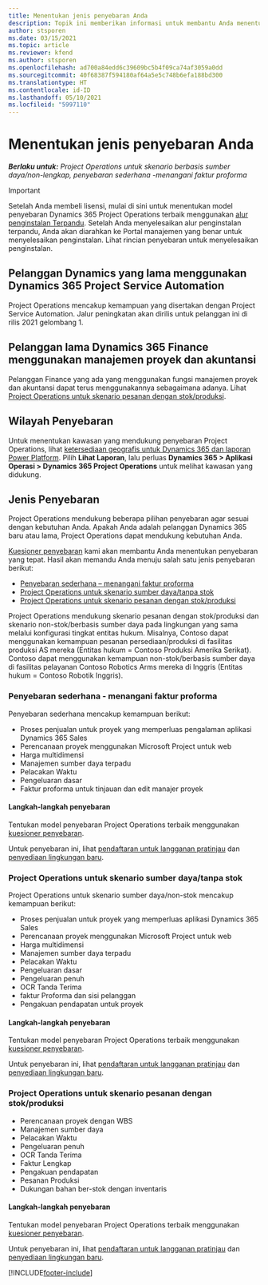```yaml
---
title: Menentukan jenis penyebaran Anda
description: Topik ini memberikan informasi untuk membantu Anda menentukan jenis penyebaran Project operations yang benar untuk perusahaan Anda.
author: stsporen
ms.date: 03/15/2021
ms.topic: article
ms.reviewer: kfend
ms.author: stsporen
ms.openlocfilehash: ad700a84edd6c39609bc5b4f09ca74af3059a0dd
ms.sourcegitcommit: 40f68387f594180af64a5e5c748b6efa188bd300
ms.translationtype: HT
ms.contentlocale: id-ID
ms.lasthandoff: 05/10/2021
ms.locfileid: "5997110"
---
```

# <a name="determine-your-deployment-type"></a>Menentukan jenis penyebaran Anda

_**Berlaku untuk:** Project Operations untuk skenario berbasis sumber daya/non-lengkap, penyebaran sederhana -menangani faktur proforma_

> [!IMPORTANT]
> Setelah Anda membeli lisensi, mulai di sini untuk menentukan model penyebaran Dynamics 365 Project Operations terbaik menggunakan [alur penginstalan Terpandu](https://aka.ms/provisionprojectoperations).
> Setelah Anda menyelesaikan alur penginstalan terpandu, Anda akan diarahkan ke Portal manajemen yang benar untuk menyelesaikan penginstalan. Lihat rincian penyebaran untuk menyelesaikan penginstalan.


## <a name="existing-customers-of-dynamics-using-dynamics-365-project-service-automation"></a>Pelanggan Dynamics yang lama menggunakan Dynamics 365 Project Service Automation
Project Operations mencakup kemampuan yang disertakan dengan Project Service Automation. Jalur peningkatan akan dirilis untuk pelanggan ini di rilis 2021 gelombang 1.

## <a name="existing-customers-of-dynamics-365-finance-using-project-management-and-accounting"></a>Pelanggan lama Dynamics 365 Finance menggunakan manajemen proyek dan akuntansi 

Pelanggan Finance yang ada yang menggunakan fungsi manajemen proyek dan akuntansi dapat terus menggunakannya sebagaimana adanya. Lihat [Project Operations untuk skenario pesanan dengan stok/produksi](#pma).


## <a name="deployment-regions"></a>Wilayah Penyebaran
Untuk menentukan kawasan yang mendukung penyebaran Project Operations, lihat [ketersediaan geografis untuk Dynamics 365 dan laporan Power Platform](https://dynamics.microsoft.com/en-us/geographic-availability/). Pilih **Lihat Laporan**, lalu perluas **Dynamics 365 > Aplikasi Operasi > Dynamics 365 Project Operations** untuk melihat kawasan yang didukung.

## <a name="deployment-types"></a>Jenis Penyebaran
Project Operations mendukung beberapa pilihan penyebaran agar sesuai dengan kebutuhan Anda. Apakah Anda adalah pelanggan Dynamics 365 baru atau lama, Project Operations dapat mendukung kebutuhan Anda.

[Kuesioner penyebaran](https://aka.ms/provisionprojectoperations) kami akan membantu Anda menentukan penyebaran yang tepat. Hasil akan memandu Anda menuju salah satu jenis penyebaran berikut:

- [Penyebaran sederhana – menangani faktur proforma](#lite)
- [Project Operations untuk skenario sumber daya/tanpa stok](#integrated)
- [Project Operations untuk skenario pesanan dengan stok/produksi](#pma)

Project Operations mendukung skenario pesanan dengan stok/produksi dan skenario non-stok/berbasis sumber daya pada lingkungan yang sama melalui konfigurasi tingkat entitas hukum. Misalnya, Contoso dapat menggunakan kemampuan pesanan persediaan/produksi di fasilitas produksi AS mereka (Entitas hukum = Contoso Produksi Amerika Serikat). Contoso dapat menggunakan kemampuan non-stok/berbasis sumber daya di fasilitas pelayanan Contoso Robotics Arms mereka di Inggris (Entitas hukum = Contoso Robotik Inggris).

### <a name="lite-deployment---deal-to-proforma-invoicing"></a><a  name="lite"></a>Penyebaran sederhana - menangani faktur proforma

Penyebaran sederhana mencakup kemampuan berikut:

- Proses penjualan untuk proyek yang memperluas pengalaman aplikasi Dynamics 365 Sales
- Perencanaan proyek menggunakan Microsoft Project untuk web
- Harga multidimensi
- Manajemen sumber daya terpadu
- Pelacakan Waktu
- Pengeluaran dasar
- Faktur proforma untuk tinjauan dan edit manajer proyek 

#### <a name="deployment-steps"></a>Langkah-langkah penyebaran
Tentukan model penyebaran Project Operations terbaik menggunakan [kuesioner penyebaran](https://aka.ms/provisionprojectoperations).

Untuk penyebaran ini, lihat [pendaftaran untuk langganan pratinjau](lite-preview-subscription-sign-up.md) dan [penyediaan lingkungan baru](lite-deployment.md). 


### <a name="project-operations-for-resourcenon-stocked-scenarios"></a><a name="integrated"></a>Project Operations untuk skenario sumber daya/tanpa stok
Project Operations untuk skenario sumber daya/non-stok mencakup kemampuan berikut:
 
- Proses penjualan untuk proyek yang memperluas aplikasi Dynamics 365 Sales
- Perencanaan proyek menggunakan Microsoft Project untuk web
- Harga multidimensi
- Manajemen sumber daya terpadu
- Pelacakan Waktu
- Pengeluaran dasar
- Pengeluaran penuh
- OCR Tanda Terima
- faktur Proforma dan sisi pelanggan 
- Pengakuan pendapatan untuk proyek

#### <a name="deployment-steps"></a>Langkah-langkah penyebaran
Tentukan model penyebaran Project Operations terbaik menggunakan [kuesioner penyebaran](https://aka.ms/provisionprojectoperations).

Untuk penyebaran ini, lihat [pendaftaran untuk langganan pratinjau](resource-sign-up-preview-subscription.md) dan [penyediaan lingkungan baru](resource-provision-new-environment.md). 


### <a name="project-operations-for-stockedproduction-order-scenarios"></a><a name="pma"></a>Project Operations untuk skenario pesanan dengan stok/produksi

- Perencanaan proyek dengan WBS
- Manajemen sumber daya
- Pelacakan Waktu
- Pengeluaran penuh
- OCR Tanda Terima
- Faktur Lengkap
- Pengakuan pendapatan
- Pesanan Produksi
- Dukungan bahan ber-stok dengan inventaris

#### <a name="deployment-steps"></a>Langkah-langkah penyebaran
Tentukan model penyebaran Project Operations terbaik menggunakan [kuesioner penyebaran](https://aka.ms/provisionprojectoperations).

Untuk penyebaran ini, lihat [pendaftaran untuk langganan pratinjau](/dynamics365/fin-ops-core/dev-itpro/dev-tools/sign-up-preview-subscription?toc=%2fdynamics365%2ffinance%2ftoc.json) dan [penyediaan lingkungan baru](/dynamics365/fin-ops-core/dev-itpro/deployment/deploy-demo-environment?toc=%2fdynamics365%2ffinance%2ftoc.json). 



[!INCLUDE[footer-include](../includes/footer-banner.md)]